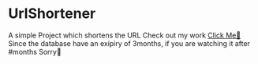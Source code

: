 # UrlShortener
A simple Project which shortens the URL
Check out my work <a href="https://urlshortenerdb.onrender.com"> Click Me🔗</a>
Since the database have an exipiry of 3months, if you are watching it after #months Sorry🥲
